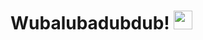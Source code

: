 <h1>
  Wubalubadubdub!
  <img src="https://media.giphy.com/media/hvRJCLFzcasrR4ia7z/giphy.gif" width="30px"/>
</h1>
